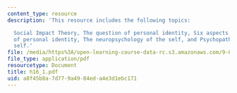 ```yaml
---
content_type: resource
description: 'This resource includes the following topics:

  Social Impact Theory, The question of personal identity, Six aspects of a sense
  of personal identity, The neuropsychology of the self, and Psychopathology of the
  self.'
file: /media/https%3A/open-learning-course-data-rc.s3.amazonaws.com/9-00-introduction-to-psychology-fall-2004/a8f45b8a7d779a4984eda4e3d1ebc171_h16_1.pdf
file_type: application/pdf
resourcetype: Document
title: h16_1.pdf
uid: a8f45b8a-7d77-9a49-84ed-a4e3d1ebc171
---
```

